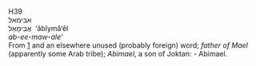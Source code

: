 H39  
אבימאל  
אֲבִימָאֵל ‎ ‘ăbı̂ymâ‘êl  
*ab-ee-maw-ale‘*  
From [1](h0001) and an elsewhere unused (probably foreign) word;
*father* *of* *Mael* (apparently some Arab tribe); *Abimael*, a son of
Joktan: - Abimael.  
